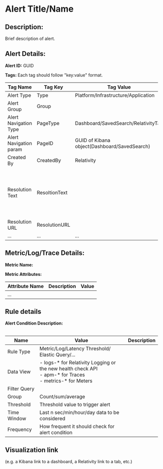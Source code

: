 # Alert Title/Name

## Description: 
Brief description of alert.

## Alert Details:
**Alert ID:** GUID

**Tags:**
Each tag should follow "key:value" format.

|Tag Name|Tag Key|Tag Value|Description|
|--|--|--|--|
|Alert Type|Type|Platform/Infrastructure/Application|
|Alert Group|Group||
|Alert Navigation Type|PageType|Dashboard/SavedSearch/RelativityTab|
|Alert Navigation param|PageID|GUID of Kibana object(Dashboard/SavedSearch)|
|Created By|CreatedBy|Relativity|
|Resolution Text|ResoltionText||1-2 sentences of supplemental text to provide more context for the user on the alert|
|Resolution URL|ResolutionURL||[Link](!template-alert-resolution-sop.md)|
|...|...|...|

## Metric/Log/Trace Details:
**Metric Name:**

**Metric Attributes:**

|Attribute Name| Description| Value|
|-------|---|--|
|...|||

## Rule details
**Alert Condition Description:** <br/><br/>

|Name|Value|Description|
|-|-|-|
|Rule Type| Metric/Log/Latency Threshold/  Elastic Query/...|
|Data View|- logs-* for Relativity Logging or the new health check API<br/>- apm-* for Traces<br/>- metrics-* for Meters
|Filter Query||
Group| Count/sum/average|
|Threshold| Threshold value to trigger alert|
|Time Window| Last n sec/min/hour/day data to be considered|
|Frequency| How frequent it should check for alert condition|

## Visualization link
(e.g. a Kibana link to a dashboard, a Relativity link to a tab, etc.)

